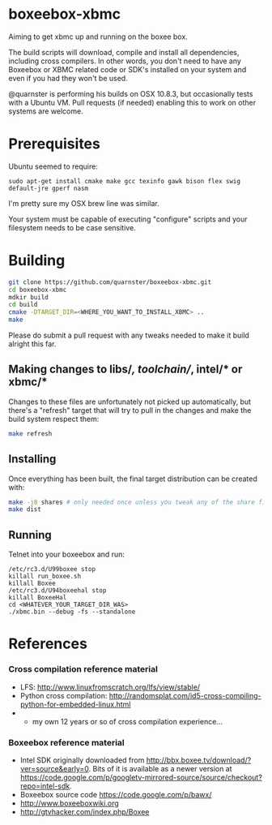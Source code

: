 boxeebox-xbmc
=============

Aiming to get xbmc up and running on the boxee box.

The build scripts will download, compile and install all dependencies,
including cross compilers. In other words, you don't need to have any
Boxeebox or XBMC related code or SDK's installed on your system and even if you had
they won't be used.

@quarnster is performing his builds on OSX 10.8.3, but occasionally tests with a Ubuntu VM.
Pull requests (if needed) enabling this to work on other systems are welcome.

# Prerequisites

Ubuntu seemed to require:
```
sudo apt-get install cmake make gcc texinfo gawk bison flex swig default-jre gperf nasm
```

I'm pretty sure my OSX brew line was similar.

Your system must be capable of executing "configure" scripts and your filesystem needs
to be case sensitive.

# Building

```bash
git clone https://github.com/quarnster/boxeebox-xbmc.git
cd boxeebox-xbmc
mdkir build
cd build
cmake -DTARGET_DIR=<WHERE_YOU_WANT_TO_INSTALL_XBMC> ..
make
```

Please do submit a pull request with any tweaks needed to make it build alright this far.

## Making changes to libs/*, toolchain/*, intel/* or xbmc/* 

Changes to these files are unfortunately not picked up automatically, but there's a
"refresh" target that will try to pull in the changes and make the build system
respect them:

```bash
make refresh
```


## Installing

Once everything has been built, the final target distribution can be created with:

```bash
make -j8 shares # only needed once unless you tweak any of the share files
make dist
```

## Running

Telnet into your boxeebox and run:
```
/etc/rc3.d/U99boxee stop
killall run_boxee.sh
killall Boxee
/etc/rc3.d/U94boxeehal stop
killall BoxeeHal
cd <WHATEVER_YOUR_TARGET_DIR_WAS>
./xbmc.bin --debug -fs --standalone
```

# References
### Cross compilation reference material

* LFS: http://www.linuxfromscratch.org/lfs/view/stable/
* Python cross compilation: http://randomsplat.com/id5-cross-compiling-python-for-embedded-linux.html
* + my own 12 years or so of cross compilation experience...

### Boxeebox reference material

* Intel SDK originally downloaded from http://bbx.boxee.tv/download/?ver=source&early=0. Bits of it is available as a newer version at https://code.google.com/p/googletv-mirrored-source/source/checkout?repo=intel-sdk.
* Boxeebox source code https://code.google.com/p/bawx/
* http://www.boxeeboxwiki.org
* http://gtvhacker.com/index.php/Boxee
